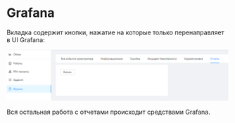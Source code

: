 # Grafana

Вкладка содержит кнопки, нажатие на которые только перенаправляет в UI Grafana:

![](<../../../.gitbook/assets/0 (14)>)

Вся остальная работа с отчетами происходит средствами Grafana.
